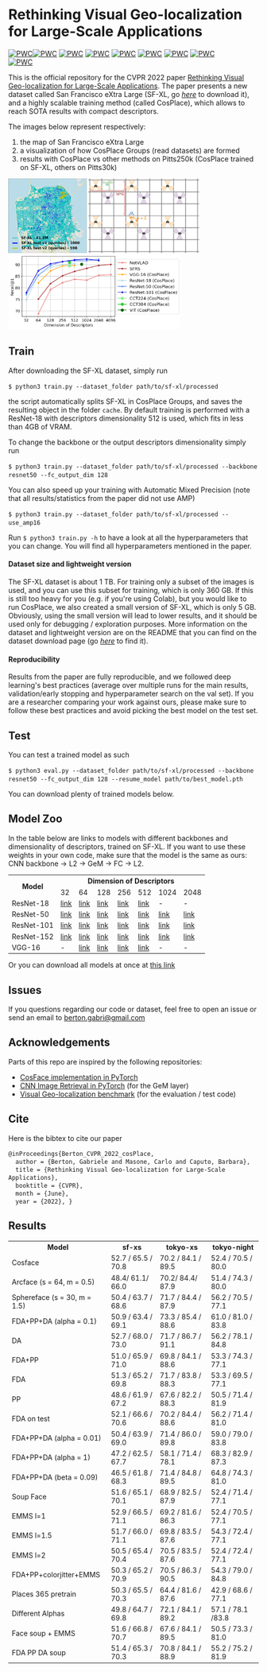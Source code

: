 
# Rethinking Visual Geo-localization for Large-Scale Applications

[![PWC](https://img.shields.io/endpoint.svg?url=https://paperswithcode.com/badge/rethinking-visual-geo-localization-for-large/visual-place-recognition-on-pittsburgh-250k)](https://paperswithcode.com/sota/visual-place-recognition-on-pittsburgh-250k?p=rethinking-visual-geo-localization-for-large)[![PWC](https://img.shields.io/endpoint.svg?url=https://paperswithcode.com/badge/rethinking-visual-geo-localization-for-large/visual-place-recognition-on-pittsburgh-30k)](https://paperswithcode.com/sota/visual-place-recognition-on-pittsburgh-30k?p=rethinking-visual-geo-localization-for-large)
[![PWC](https://img.shields.io/endpoint.svg?url=https://paperswithcode.com/badge/rethinking-visual-geo-localization-for-large/visual-place-recognition-on-tokyo247)](https://paperswithcode.com/sota/visual-place-recognition-on-tokyo247?p=rethinking-visual-geo-localization-for-large)
[![PWC](https://img.shields.io/endpoint.svg?url=https://paperswithcode.com/badge/rethinking-visual-geo-localization-for-large/visual-place-recognition-on-mapillary-val)](https://paperswithcode.com/sota/visual-place-recognition-on-mapillary-val?p=rethinking-visual-geo-localization-for-large)
[![PWC](https://img.shields.io/endpoint.svg?url=https://paperswithcode.com/badge/rethinking-visual-geo-localization-for-large/visual-place-recognition-on-st-lucia)](https://paperswithcode.com/sota/visual-place-recognition-on-st-lucia?p=rethinking-visual-geo-localization-for-large)
[![PWC](https://img.shields.io/endpoint.svg?url=https://paperswithcode.com/badge/rethinking-visual-geo-localization-for-large/visual-place-recognition-on-sf-xl-test-v1)](https://paperswithcode.com/sota/visual-place-recognition-on-sf-xl-test-v1?p=rethinking-visual-geo-localization-for-large)
[![PWC](https://img.shields.io/endpoint.svg?url=https://paperswithcode.com/badge/rethinking-visual-geo-localization-for-large/visual-place-recognition-on-sf-xl-test-v2)](https://paperswithcode.com/sota/visual-place-recognition-on-sf-xl-test-v2?p=rethinking-visual-geo-localization-for-large)
[![PWC](https://img.shields.io/endpoint.svg?url=https://paperswithcode.com/badge/rethinking-visual-geo-localization-for-large/image-classification-on-amstertime)](https://paperswithcode.com/sota/image-classification-on-amstertime?p=rethinking-visual-geo-localization-for-large)	
[![PWC](https://img.shields.io/endpoint.svg?url=https://paperswithcode.com/badge/rethinking-visual-geo-localization-for-large/image-retrieval-on-amstertime)](https://paperswithcode.com/sota/image-retrieval-on-amstertime?p=rethinking-visual-geo-localization-for-large)


This is the official repository for the CVPR 2022 paper [Rethinking Visual Geo-localization for Large-Scale Applications](https://arxiv.org/abs/2204.02287).
The paper presents a new dataset called San Francisco eXtra Large (SF-XL, go [_here_](https://forms.gle/wpyDzhDyoWLQygAT9) to download it), and a highly scalable training method (called CosPlace), which allows to reach SOTA results with compact descriptors.

The images below represent respectively:
1) the map of San Francisco eXtra Large
2) a visualization of how CosPlace Groups (read datasets) are formed
3) results with CosPlace vs other methods on Pitts250k (CosPlace trained on SF-XL, others on Pitts30k)
<p float="left">
  <img src="https://github.com/gmberton/gmberton.github.io/blob/main/images/SF-XL%20map.jpg" height="150" />
  <img src="https://github.com/gmberton/gmberton.github.io/blob/main/images/map_groups.png" height="150" /> 
  <img src="https://github.com/gmberton/gmberton.github.io/blob/main/images/backbones_pitts250k_main.png" height="150" />
</p>



## Train
After downloading the SF-XL dataset, simply run 

`$ python3 train.py --dataset_folder path/to/sf-xl/processed`

the script automatically splits SF-XL in CosPlace Groups, and saves the resulting object in the folder `cache`.
By default training is performed with a ResNet-18 with descriptors dimensionality 512 is used, which fits in less than 4GB of VRAM.

To change the backbone or the output descriptors dimensionality simply run 

`$ python3 train.py --dataset_folder path/to/sf-xl/processed --backbone resnet50 --fc_output_dim 128`

You can also speed up your training with Automatic Mixed Precision (note that all results/statistics from the paper did not use AMP)

`$ python3 train.py --dataset_folder path/to/sf-xl/processed --use_amp16`

Run `$ python3 train.py -h` to have a look at all the hyperparameters that you can change. You will find all hyperparameters mentioned in the paper.

#### Dataset size and lightweight version

The SF-XL dataset is about 1 TB.
For training only a subset of the images is used, and you can use this subset for training, which is only 360 GB.
If this is still too heavy for you (e.g. if you're using Colab), but you would like to run CosPlace, we also created a small version of SF-XL, which is only 5 GB.
Obviously, using the small version will lead to lower results, and it should be used only for debugging / exploration purposes.
More information on the dataset and lightweight version are on the README that you can find on the dataset download page (go [_here_](https://forms.gle/wpyDzhDyoWLQygAT9) to find it).

#### Reproducibility
Results from the paper are fully reproducible, and we followed deep learning's best practices (average over multiple runs for the main results, validation/early stopping and hyperparameter search on the val set).
If you are a researcher comparing your work against ours, please make sure to follow these best practices and avoid picking the best model on the test set.


## Test
You can test a trained model as such

`$ python3 eval.py --dataset_folder path/to/sf-xl/processed --backbone resnet50 --fc_output_dim 128 --resume_model path/to/best_model.pth`

You can download plenty of trained models below.

## Model Zoo

In the table below are links to models with different backbones and dimensionality of descriptors, trained on SF-XL.
If you want to use these weights in your own code, make sure that the model is the same as ours: CNN backbone -> L2 -> GeM -> FC -> L2.

<table>
  <tr>
    <th rowspan=2>Model</th>
    <th colspan=7>Dimension of Descriptors</th>
  </tr>
  <tr>
    <td>32</td>
    <td>64</td>
    <td>128</td>
    <td>256</td>
    <td>512</td>
    <td>1024</td>
    <td>2048</td>
  </tr>
  <tr>
    <td>ResNet-18</td>
    <td><a href="https://drive.google.com/file/d/1tfT8r2fBeMVAEHg2bVfCql5pV9YzK620/view?usp=sharing">link</a></td>
    <td><a href="https://drive.google.com/file/d/1-d_Yi3ly3bY6hUW1F9w144FFKsZtYBL4/view?usp=sharing">link</a></td>
    <td><a href="https://drive.google.com/file/d/1HaQjGY5x--Ok0RcspVVjZ0bwrAVmBvrZ/view?usp=sharing">link</a></td>
    <td><a href="https://drive.google.com/file/d/1hjkogugTsHTQ6GTuW3MHqx-t4cXqx0uo/view?usp=sharing">link</a></td>
    <td><a href="https://drive.google.com/file/d/1rQAC2ZddDjzwB2OVqAcNgCFEf3gLNa9U/view?usp=sharing">link</a></td>
    <td>-</td>
    <td>-</td>
  </tr>
  <tr>
    <td>ResNet-50</td>
    <td><a href="https://drive.google.com/file/d/18AxbLO66CO0kG05-1YrRb1YwqN7Wgp6Z/view?usp=sharing">link</a></td>
    <td><a href="https://drive.google.com/file/d/1F2WMt7vMUqXBjsZDIwSga3N0l0r9NP2s/view?usp=sharing">link</a></td>
    <td><a href="https://drive.google.com/file/d/14U3jsoNEWC-QsINoVCWZaHFUGE20fIgZ/view?usp=sharing">link</a></td>
    <td><a href="https://drive.google.com/file/d/1Q2sZPEJfHAe19JaZkdgeFotUYwKbV_x2/view?usp=sharing">link</a></td>
    <td><a href="https://drive.google.com/file/d/1LgDaxCjbQqQWuk5qrPogfg7oN8Ksl1jh/view?usp=sharing">link</a></td>
    <td><a href="https://drive.google.com/file/d/1VBLUiQJfmnZ4kVQIrXBW-AE1dZ3EnMv2/view?usp=sharing">link</a></td>
    <td><a href="https://drive.google.com/file/d/1yNzxsMg34KO04UJ49ncANdCIWlB3aUGA/view?usp=sharing">link</a></td>
  </tr>
  <tr>
    <td>ResNet-101</td>
    <td><a href="https://drive.google.com/file/d/1a5FqhujOn0Pr6duKrRknoOgz8L8ckDSE/view?usp=sharing">link</a></td>
    <td><a href="https://drive.google.com/file/d/17C8jBQluxsbI9d8Bzf67b5OsauOJAIuX/view?usp=sharing">link</a></td>
    <td><a href="https://drive.google.com/file/d/1w37AztnIyGVklBMtm-lwkajb0DWbYhhc/view?usp=sharing">link</a></td>
    <td><a href="https://drive.google.com/file/d/1G5_I4vX4s4_oiAC3EWbrCyXrCOkV8Bbs/view?usp=sharing">link</a></td>
    <td><a href="https://drive.google.com/file/d/1uBKpNfMBt6sLIjCGfH6Orx9eQdQgN-8Z/view?usp=sharing">link</a></td>
    <td><a href="https://drive.google.com/file/d/12BU8BgfqFYzGLXXNaKLpaAzTHuN5I9gQ/view?usp=sharing">link</a></td>
    <td><a href="https://drive.google.com/file/d/1PF7lsSw1sFMh-Bl_xwO74fM1InyYy1t8/view?usp=sharing">link</a></td>
  </tr>
  <tr>
    <td>ResNet-152</td>
    <td><a href="https://drive.google.com/file/d/12pI1FToqKKt8I6-802CHWXDP-JmHEFSW/view?usp=sharing">link</a></td>
    <td><a href="https://drive.google.com/file/d/1rTjlv_pNtXgxY8VELiGYvLcgXiRa2zqB/view?usp=sharing">link</a></td>
    <td><a href="https://drive.google.com/file/d/1q5-szPBn4zL8evWmYT04wFaKjen66mrk/view?usp=sharing">link</a></td>
    <td><a href="https://drive.google.com/file/d/1sCQMA_rsIjmD-f381I0f2yDf0At4TnSx/view?usp=sharing">link</a></td>
    <td><a href="https://drive.google.com/file/d/1ggNYQfGSfE-dciKCS_6SKeQT76O0OXPX/view?usp=sharing">link</a></td>
    <td><a href="https://drive.google.com/file/d/15vBWuHVqEMxkAWWrc7IrkGsQroC65tPc/view?usp=sharing">link</a></td>
    <td><a href="https://drive.google.com/file/d/1AlF7xPSswDLA1TdhZ9yTVBkfRnJm0Hn8/view?usp=sharing">link</a></td>
  </tr>
  <tr>
    <td>VGG-16</td>
    <td>-</td>
    <td><a href="https://drive.google.com/file/d/1YJTBwagC0v50oPydpKtsTnGZnaYOV0z-/view?usp=sharing">link</a></td>
    <td><a href="https://drive.google.com/file/d/1vgw509lGBfJR46cGDJGkFcdBTGhIeyAH/view?usp=sharing">link</a></td>
    <td><a href="https://drive.google.com/file/d/1-4JtACE47rkXXSAlRBFIbydimfKemdo7/view?usp=sharing">link</a></td>
    <td><a href="https://drive.google.com/file/d/1F6CT-rnAGTTexdpLoQYncn-ooqzJe6wf/view?usp=sharing">link</a></td>
    <td>-</td>
    <td>-</td>
  </tr>
</table>

Or you can download all models at once at [this link](https://drive.google.com/drive/folders/1WzSLnv05FLm-XqP5DxR5nXaaixH23uvV?usp=sharing)

## Issues
If you questions regarding our code or dataset, feel free to open an issue or send an email to berton.gabri@gmail.com

## Acknowledgements
Parts of this repo are inspired by the following repositories:
- [CosFace implementation in PyTorch](https://github.com/MuggleWang/CosFace_pytorch/blob/master/layer.py)
- [CNN Image Retrieval in PyTorch](https://github.com/filipradenovic/cnnimageretrieval-pytorch) (for the GeM layer)
- [Visual Geo-localization benchmark](https://github.com/gmberton/deep-visual-geo-localization-benchmark) (for the evaluation / test code)

## Cite
Here is the bibtex to cite our paper
```
@inProceedings{Berton_CVPR_2022_cosPlace,
  author = {Berton, Gabriele and Masone, Carlo and Caputo, Barbara},
  title = {Rethinking Visual Geo-localization for Large-Scale Applications}, 
  booktitle = {CVPR},
  month = {June}, 
  year = {2022}, }
```

## Results

<table>
  <tr>
    <th>Model</th>
    <th>sf-xs</th>
    <th>tokyo-xs</th>
    <th>tokyo-night</th>
  </tr>
  <tr>
    <td>Cosface</td>
    <td>52.7 / 65.5 / 70.8</td>
    <td>70.2 / 84.1 / 89.5</td>
    <td>52.4 / 70.5 / 80.0</td>
  </tr>
  <tr>
    <td>Arcface (s = 64, m = 0.5)</td>
    <td>48.4/ 61.1/ 66.0</td>
    <td>70.2/ 84.4/ 87.9</td>
    <td>51.4 / 74.3 / 80.0</td> 
  </tr>
  
  <tr>
    <td>Sphereface (s = 30, m = 1.5)</td>
    <td>50.4 / 63.7 / 68.6</td>
    <td>71.7 / 84.4 / 87.9</td>
    <td>56.2 / 70.5 / 77.1</td> 
  </tr>
  <tr>
    <td>FDA+PP+DA (alpha = 0.1)</td>
    <td>50.9 / 63.4 / 69.1</td>
    <td>73.3 / 85.4 / 88.6</td>
    <td>61.0 / 81.0 / 83.8</td> 
  </tr>
  <tr>
    <td>DA</td>
    <td>52.7 / 68.0 / 73.0</td>
    <td>71.7 / 86.7 / 91.1</td>
    <td>56.2 / 78.1 / 84.8</td> 
  </tr>
  <tr>
    <td>FDA+PP</td>
    <td>51.0 / 65.9 / 71.0</td>
    <td>69.8 / 84.1 / 88.6</td>
    <td>53.3 / 74.3 / 77.1</td> 
  </tr>
  <tr>
    <td>FDA</td>
    <td>51.3 / 65.2 / 69.8</td>
    <td>71.7 / 83.8 / 88.3</td>
    <td>53.3 / 69.5 / 77.1</td> 
  </tr>
  <tr>
    <td>PP</td>
    <td>48.6 / 61.9 / 67.2</td>
    <td>67.6 / 82.2 / 88.3</td>
    <td>50.5 / 71.4 / 81.9</td> 
  </tr>
  <tr>
    <td>FDA on test</td>
    <td>52.1 / 66.6 / 70.6</td>
    <td>70.2 / 84.4 / 88.6</td>
    <td>56.2 / 71.4 / 81.0</td> 
  </tr>
  <tr>
    <td>FDA+PP+DA (alpha = 0.01)</td>
    <td>50.4 / 63.9 / 69.0</td>
    <td>71.4 / 86.0 / 89.8</td>
    <td>59.0 / 79.0 / 83.8</td> 
  </tr>
  <tr>
    <td>FDA+PP+DA (alpha = 1)</td>
    <td>47.2 / 62.5 / 67.7</td>
    <td>58.1 / 71.4 / 78.1</td>
    <td>68.3 / 82.9 / 87.3</td> 
  </tr>
   <tr>
    <td>FDA+PP+DA (beta = 0.09)</td>
    <td>46.5 / 61.8 / 68.3 </td>
    <td> 71.4 / 84.8 / 89.5 </td>
    <td> 64.8 / 74.3  / 81.0  </td> 
  </tr>
  <tr>
    <td>Soup Face</td>
    <td>51.6 / 65.1 / 70.1 </td>
    <td>68.9 / 82.5 / 87.9 </td>
    <td>52.4 / 71.4  / 77.1  </td> 
  </tr>
  <tr>
    <td>EMMS l=1</td>
    <td>52.9 / 66.5 / 71.1 </td>
    <td>69.2 / 81.6 / 86.3 </td>
    <td>52.4 / 70.5  / 77.1  </td> 
  </tr>
  <tr>
    <td>EMMS l=1.5</td>
    <td>51.7 / 66.0 / 71.1 </td>
    <td>69.8 / 83.5 / 87.6 </td>
    <td>54.3 / 72.4  / 77.1  </td> 
  </tr>
  <tr>
    <td>EMMS l=2</td>
    <td>50.5 / 65.4 / 70.4 </td>
    <td>70.5 / 83.5 / 87.6 </td>
    <td>52.4 / 72.4  / 77.1  </td> 
  </tr>
  <tr>
    <td>FDA+PP+colorjitter+EMMS</td>
    <td>50.3 / 65.2 / 70.9 </td>
    <td>70.5 / 86.3 / 90.5 </td>
    <td>54.3 / 79.0  / 84.8  </td> 
  </tr>
  <tr>
    <td>Places 365 pretrain</td>
    <td> 50.3 / 65.5 / 70.3</td>
    <td> 64.4 / 81.6 / 87.6 </td>
    <td> 42.9 / 68.6 / 77.1 </td> 
  </tr>
  <tr>
    <td>Different Alphas</td>
    <td> 49.8 / 64.7 / 69.8</td>
    <td> 72.1 / 84.1 / 89.2 </td>
    <td> 57.1 / 78.1 /83.8 </td> 
  </tr>
  <tr>
    <td>Face soup + EMMS</td>
    <td> 51.6 / 66.8 / 70.7</td>
    <td> 67.6 / 84.1 / 89.5</td>
    <td> 50.5 / 73.3 / 81.0 </td> 
  </tr>
  <tr>
    <td> FDA PP DA soup</td>
    <td>  51.4 / 65.3 / 70.3 </td>
    <td>  70.8 / 84.1 / 88.9 </td>
    <td>  55.2 / 75.2 / 81.9 </td> 
  </tr>
</table>
